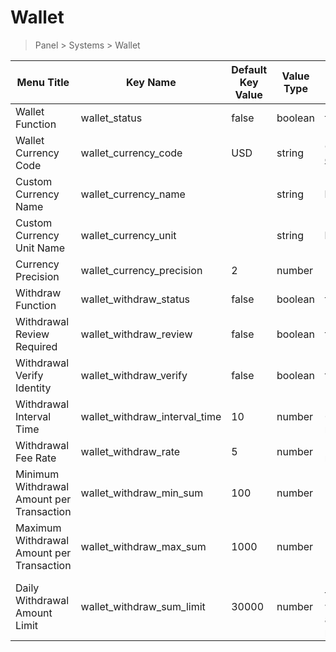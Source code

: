 # Wallet

> Panel > Systems > Wallet

| Menu Title | Key Name | Default Key Value | Value Type | Description |
| --- | --- | --- | --- | --- |
| Wallet Function | wallet_status | false | boolean | true or false |
| Wallet Currency Code | wallet_currency_code | USD | string | Currency code [currency_codes](../dictionary/currency-codes.md) |
| Custom Currency Name | wallet_currency_name |  | string | **Multilingual** |
| Custom Currency Unit Name | wallet_currency_unit |  | string | **Multilingual** |
| Currency Precision | wallet_currency_precision | 2 | number | Decimal places |
| Withdraw Function | wallet_withdraw_status | false | boolean | true or false |
| Withdrawal Review Required | wallet_withdraw_review | false | boolean | true or false |
| Withdrawal Verify Identity | wallet_withdraw_verify | false | boolean | true or false |
| Withdrawal Interval Time | wallet_withdraw_interval_time | 10 | number | Unit: minutes<br>0 or empty means no limit |
| Withdrawal Fee Rate | wallet_withdraw_rate | 5 | number | Percentage, 6 means 6% |
| Minimum Withdrawal Amount per Transaction | wallet_withdraw_min_sum | 100 | number | Unit: currency |
| Maximum Withdrawal Amount per Transaction | wallet_withdraw_max_sum | 1000 | number | Unit: currency |
| Daily Withdrawal Amount Limit | wallet_withdraw_sum_limit | 30000 | number | Daily total limit for all users' withdrawals across the platform |
